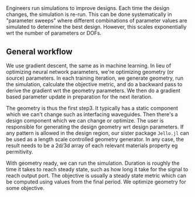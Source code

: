 ##

Engineers run simulations to improve designs. Each time the design changes, the simulation is re-run. This can be done systematically in "parameter sweeps" where different combinations of parameter values are simulated to determine the best design. However, this scales exponentially wrt the number of parameters or DOFs. 

## General workflow 
We use gradient descent, the same as in machine learning. In lieu of optimizing neural network parameters, we're optimizing geometry (or source) parameters. In each training iteration, we generate geometry, run the simulation, calculate the objective metric, and do a backward pass to derive the gradient wrt the geometry parameters. We then do a gradient based parameter update in preparation for the next iteration.

The geometry is thus the first step3. It typically has a static component which we can't change such as interfacing waveguides. Then there's a design component which we can change or optimize. The user is responsible for generating the design geometry wrt design parameters. If any pattern is allowed in the design region, our sister package `Jello.jl` can be used as a length scale controlled geometry generator. In any case, the result needs to be a 2d/3d array of each relevant materials property eg permitivity. 

With geometry ready, we can run the simulation. Duration is roughly the time it takes to reach steady state, such as how long it take for the signal to reach output port. The objective is usually a steady state metric which can be computed using values from the final period. 
We optimize geometry for some objective. 
